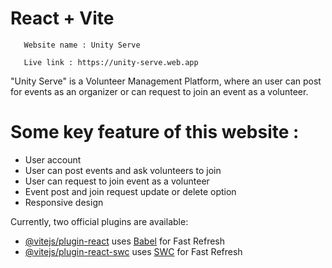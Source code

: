 # React + Vite

       Website name : Unity Serve 
       
       Live link : https://unity-serve.web.app


"Unity Serve" is a Volunteer Management Platform, where an user can post for events as an organizer or can request to join an event as a volunteer. 

# Some key feature of this website :

- User account
- User can post events and ask volunteers to join
- User can request to join event as a volunteer
- Event post and join request update or delete option 
- Responsive design












Currently, two official plugins are available:

- [@vitejs/plugin-react](https://github.com/vitejs/vite-plugin-react/blob/main/packages/plugin-react/README.md) uses [Babel](https://babeljs.io/) for Fast Refresh
- [@vitejs/plugin-react-swc](https://github.com/vitejs/vite-plugin-react-swc) uses [SWC](https://swc.rs/) for Fast Refresh
